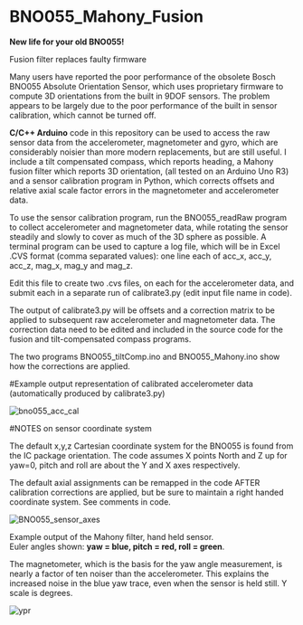 # BNO055_Mahony_Fusion

**New life for your old BNO055!**

Fusion filter replaces faulty firmware

Many users have reported the poor performance of the obsolete Bosch BNO055 Absolute Orientation Sensor, which uses proprietary firmware to compute 3D orientations from the built in 9DOF sensors. The problem appears to be largely due to the poor performance of the built in sensor calibration, which cannot be turned off.

**C/C++ Arduino** code in this repository can be used to access the raw sensor data from the accelerometer, magnetometer and gyro, which are considerably noisier than more modern replacements, but are still useful.  I include a tilt compensated compass, which reports heading, a Mahony fusion filter which reports 3D orientation, (all tested on an Arduino Uno R3) and a sensor calibration program in Python, which corrects offsets and relative axial scale factor errors in the magnetometer and accelerometer data.

To use the sensor calibration program, run the BNO055_readRaw program to collect accelerometer and magnetometer data, while rotating the sensor steadily and slowly to cover as much of the 3D sphere as possible. A terminal program can be used to capture a log file, which will be in Excel .CVS format (comma separated values): one line each of acc_x, acc_y, acc_z, mag_x, mag_y and mag_z.  

Edit this file to create two .cvs files, on each for the accelerometer data, and submit each in a separate run of calibrate3.py (edit input file name in code).

The output of calibrate3.py will be offsets and a correction matrix to be applied to subsequent raw accelerometer and magnetometer data. The correction data need to be edited and included in the source code for the fusion and tilt-compensated compass programs.

The two programs BNO055_tiltComp.ino and BNO055_Mahony.ino show how the corrections are applied.

#Example output representation of calibrated accelerometer data (automatically produced by calibrate3.py)

![bno055_acc_cal](https://github.com/user-attachments/assets/44bc021d-9d8b-48cd-ad0e-90138bdcdff9)


#NOTES on sensor coordinate system

The default x,y,z Cartesian coordinate system for the BNO055 is found from the IC package orientation.
The code assumes X points North and Z up for yaw=0, pitch and roll are about the Y and X axes respectively. 

The default axial assignments can be remapped in the code AFTER calibration corrections are applied, but be sure to maintain a right handed coordinate system. See comments in code.

![BNO055_sensor_axes](https://github.com/user-attachments/assets/29e71baa-8792-407b-90f1-b32d8829fae2)

Example output of the Mahony filter, hand held sensor.   
Euler angles shown: **yaw = blue, pitch = red, roll = green**. 

The magnetometer, which is the basis for the yaw angle measurement, is nearly a factor of ten noiser than the accelerometer. This explains the increased noise in the blue yaw trace, even when the sensor is  held still. Y scale is degrees.

![ypr](https://github.com/user-attachments/assets/ed5f563e-096e-40ac-a082-0c9a9466bd5f)

